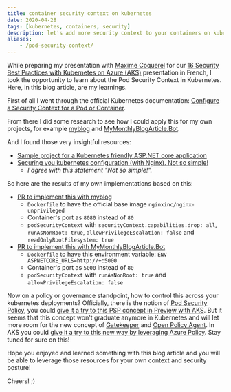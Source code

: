 ```yaml
---
title: container security context on kubernetes
date: 2020-04-28
tags: [kubernetes, containers, security]
description: let's add more security context to your containers on kubernetes
aliases:
    - /pod-security-context/
---
```

While preparing my presentation with [Maxime Coquerel](https://www.linkedin.com/in/maximecoquerel) for our [16 Security Best Practices with Kubernetes on Azure (AKS)](https://www.youtube.com/watch?v=BCDSXyrJUJQ) presentation in French, I took the opportunity to learn about the Pod Security Context in Kubernetes. Here, in this blog article, are my learnings.

First of all I went through the official Kubernetes documentation: [Configure a Security Context for a Pod or Container](https://kubernetes.io/docs/tasks/configure-pod-container/security-context/).

From there I did some research to see how I could apply this for my own projects, for example [myblog](https://github.com/mathieu-benoit/myblog) and [MyMonthlyBlogArticle.Bot](https://github.com/mathieu-benoit/MyMonthlyBlogArticle.Bot).

And I found those very insightful resources:
- [Sample project for a Kubernetes friendly ASP.NET core application](https://github.com/Lybecker/k8s-friendly-aspnetcore)
- [Securing you kubernetes configuration (with Nginx). Not so simple!](https://blog.asksven.io/posts/securing-kubernetes-configuration)
    - _I agree with this statement "Not so simple!"._

So here are the results of my own implementations based on this:
- [PR to implement this with myblog](https://github.com/mathieu-benoit/myblog/pull/6)
    - `Dockerfile` to have the official base image `nginxinc/nginx-unprivileged`
    - Container's port as `8080` instead of `80`
    - `podSecurityContext` with `securityContext.capabilities.drop: all`, `runAsNonRoot: true`, `allowPrivilegeEscalation: false` and `readOnlyRootFilesystem: true`
- [PR to implement this with MyMonthlyBlogArticle.Bot](https://github.com/mathieu-benoit/MyMonthlyBlogArticle.Bot/pull/35)
    - `Dockerfile` to have this environment variable: `ENV ASPNETCORE_URLS=http://+:5000`
    - Container's port as `5000` instead of `80`
    - `podSecurityContext` with `runAsNonRoot: true` and `allowPrivilegeEscalation: false`

Now on a policy or governance standpoint, how to control this across your kubernetes deployments? Officially, there is the notion of [Pod Security Policy](https://kubernetes.io/docs/concepts/policy/pod-security-policy), you could [give it a try to this PSP concept in Preview with AKS](https://docs.microsoft.com/azure/aks/use-pod-security-policies). But it seems that this concept won't graduate anymore in Kubernetes and will let more room for the new concept of [Gatekeeper](https://github.com/open-policy-agent/gatekeeper) and [Open Policy Agent](https://www.openpolicyagent.org). In AKS you could [give it a try to this new way by leveraging Azure Policy](https://docs.microsoft.com/azure/governance/policy/concepts/rego-for-aks). Stay tuned for sure on this!

Hope you enjoyed and learned something with this blog article and you will be able to leverage those resources for your own context and security posture!

Cheers! ;)